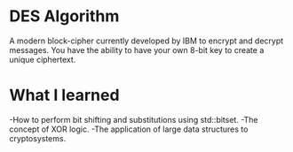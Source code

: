 # DES Algorithm #

A modern block-cipher currently developed by IBM to encrypt and decrypt messages.
You have the ability to have your own 8-bit key to create a unique ciphertext.

# What I learned #

-How to perform bit shifting and substitutions using std::bitset.
-The concept of XOR logic.
-The application of large data structures to cryptosystems.
